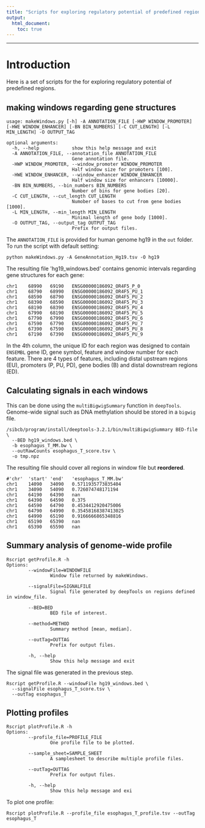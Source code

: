 ```yaml
---
title: "Scripts for exploring regulatory potential of predefined regions"
output:
  html_document:
    toc: true
---
```

***

# Introduction
Here is a set of scripts for the for exploring regulatory potential of predefined regions.

## making windows regarding gene structures
```
usage: makeWindows.py [-h] -A ANNOTATION_FILE [-HWP WINDOW_PROMOTER] [-HWE WINDOW_ENHANCER] [-BN BIN_NUMBERS] [-C CUT_LENGTH] [-L MIN_LENGTH] -O OUTPUT_TAG

optional arguments:
  -h, --help            show this help message and exit
  -A ANNOTATION_FILE, --annotation_file ANNOTATION_FILE
                        Gene annotation file.
  -HWP WINDOW_PROMOTER, --window_promoter WINDOW_PROMOTER
                        Half window size for promoters [100].
  -HWE WINDOW_ENHANCER, --window_enhancer WINDOW_ENHANCER
                        Half window size for enhancers [10000].
  -BN BIN_NUMBERS, --bin_numbers BIN_NUMBERS
                        Number of bins for gene bodies [20].
  -C CUT_LENGTH, --cut_length CUT_LENGTH
                        Numober of bases to cut from gene bodies [1000].
  -L MIN_LENGTH, --min_length MIN_LENGTH
                        Minimal length of gene body [1000].
  -O OUTPUT_TAG, --output_tag OUTPUT_TAG
                        Prefix for output files.
```

The `ANNOTATION_FILE` is provided for human genome hg19 in the `out` folder. To run the script with default setting:
```
python makeWindows.py -A GeneAnnotation_Hg19.tsv -O hg19
```

The resulting file 'hg19_windows.bed' contains genomic intervals regarding gene structures for each gene:
```
chr1    68990   69190   ENSG00000186092_OR4F5_P_0
chr1    68790   68990   ENSG00000186092_OR4F5_PU_1
chr1    68590   68790   ENSG00000186092_OR4F5_PU_2
chr1    68390   68590   ENSG00000186092_OR4F5_PU_3
chr1    68190   68390   ENSG00000186092_OR4F5_PU_4
chr1    67990   68190   ENSG00000186092_OR4F5_PU_5
chr1    67790   67990   ENSG00000186092_OR4F5_PU_6
chr1    67590   67790   ENSG00000186092_OR4F5_PU_7
chr1    67390   67590   ENSG00000186092_OR4F5_PU_8
chr1    67190   67390   ENSG00000186092_OR4F5_PU_9
```
In the 4th column, the unique ID for each region was designed to contain `ENSEMBL` gene ID, gene symbol, feature and window number for each feature. There are 4 types of features, including distal upstream regions (EU), promoters (P, PU, PD), gene bodies (B) and distal downstream regions (ED).

## Calculating signals in each windows
This can be done using the `multiBigwigSummary` function in `deepTools`. Genome-wide signal such as DNA methylation should be stored in a `bigwig` file.

```
/sibcb/program/install/deeptools-3.2.1/bin/multiBigwigSummary BED-file \
  --BED hg19_windows.bed \
  -b esophagus_T_MM.bw \
  --outRawCounts esophagus_T_score.tsv \
  -o tmp.npz
```

The resulting file should cover all regions in window file but **reordered**.
```
#'chr'  'start' 'end'   'esophagus_T_MM.bw'
chr1    14090   34090   0.5711935773835404
chr1    34090   54090   0.726074748171194
chr1    64190   64390   nan
chr1    64390   64590   0.375
chr1    64590   64790   0.4534412920475006
chr1    64790   64990   0.35458168387413025
chr1    64990   65190   0.9166666865348816
chr1    65190   65390   nan
chr1    65390   65590   nan
```

## Summary analysis of genome-wide profile
```
Rscript getProfile.R -h
Options:
        --windowFile=WINDOWFILE
                Window file returned by makeWindows.

        --signalFile=SIGNALFILE
                Signal file generated by deepTools on regions defined in window_file.

        --BED=BED
                BED file of interest.

        --method=METHOD
                Summary method [mean, median].

        --outTag=OUTTAG
                Prefix for output files.

        -h, --help
                Show this help message and exit
```

The signal file was generated in the previous step.

```
Rscript getProfile.R --windowFile hg19_windows.bed \
  --signalFile esophagus_T_score.tsv \
  --outTag esophagus_T
```

## Plotting profiles
```
Rscript plotProfile.R -h
Options:
        --profile_file=PROFILE_FILE
                One profile file to be plotted.

        --sample_sheet=SAMPLE_SHEET
                A samplesheet to describe multiple profile files.

        --outTag=OUTTAG
                Prefix for output files.

        -h, --help
                Show this help message and exi
```

To plot one profile:
```
Rscript plotProfile.R --profile_file esophagus_T_profile.tsv --outTag esophagus_T
```
